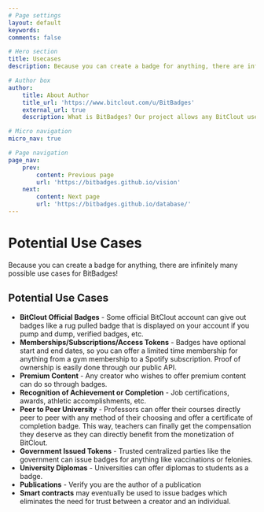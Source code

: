 ```yaml
---
# Page settings
layout: default
keywords:
comments: false

# Hero section
title: Usecases
description: Because you can create a badge for anything, there are infinitely many possible use cases for BitBadges!

# Author box
author:
    title: About Author
    title_url: 'https://www.bitclout.com/u/BitBadges'
    external_url: true
    description: What is BitBadges? Our project allows any BitClout user to associate with any other user(s) through a NFT that is linked to the recipient's public key (no selling it). So once you earn a badge, no one can take it way from you!

# Micro navigation
micro_nav: true

# Page navigation
page_nav:
    prev:
        content: Previous page
        url: 'https://bitbadges.github.io/vision'
    next:
        content: Next page
        url: 'https://bitbadges.github.io/database/'
---
```


# Potential Use Cases
Because you can create a badge for anything, there are infinitely many possible use cases for BitBadges!

## Potential Use Cases
- **BitClout Official Badges** - Some official BitClout account can give out badges like a rug pulled badge that is displayed on your account if you pump and dump, verified badges, etc.
- **Memberships/Subscriptions/Access Tokens** - Badges have optional start and end dates, so you can offer a limited time membership for anything from a gym membership to a Spotify subscription. Proof of ownership is easily done through our public API.
- **Premium Content** - Any creator who wishes to offer premium content can do so through badges.
- **Recognition of Achievement or Completion** - Job certifications, awards, athletic accomplishments, etc.
- **Peer to Peer University** - Professors can offer their courses directly peer to peer with any method of their choosing and offer a certificate of completion badge. This way, teachers can finally get the compensation they deserve as they can directly benefit from the monetization of BitClout.
- **Government Issued Tokens** - Trusted centralized parties like the government can issue badges for anything like vaccinations or felonies.
- **University Diplomas** - Universities can offer diplomas to students as a badge.
- **Publications** - Verify you are the author of a publication
- **Smart contracts** may eventually be used to issue badges which eliminates the need for trust between a creator and an individual.
